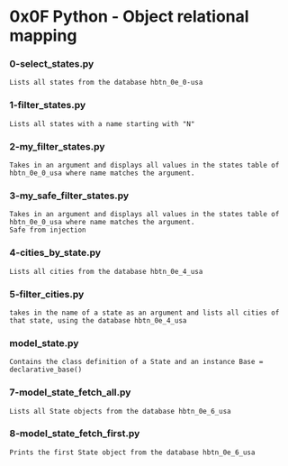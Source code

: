 # 0x0F Python - Object relational mapping

### 0-select_states.py

	Lists all states from the database hbtn_0e_0-usa

### 1-filter_states.py

    Lists all states with a name starting with "N"

### 2-my_filter_states.py

    Takes in an argument and displays all values in the states table of hbtn_0e_0_usa where name matches the argument.

### 3-my_safe_filter_states.py

    Takes in an argument and displays all values in the states table of hbtn_0e_0_usa where name matches the argument.
    Safe from injection

### 4-cities_by_state.py

    Lists all cities from the database hbtn_0e_4_usa

### 5-filter_cities.py

    takes in the name of a state as an argument and lists all cities of that state, using the database hbtn_0e_4_usa

### model_state.py

    Contains the class definition of a State and an instance Base = declarative_base()

### 7-model_state_fetch_all.py

    Lists all State objects from the database hbtn_0e_6_usa

### 8-model_state_fetch_first.py

    Prints the first State object from the database hbtn_0e_6_usa

